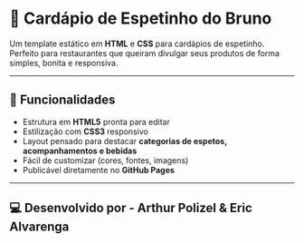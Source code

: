 # 🍢 Cardápio de Espetinho do Bruno

Um template estático em **HTML** e **CSS** para cardápios de espetinho.  
Perfeito para restaurantes que queiram divulgar seus produtos de forma simples, bonita e responsiva.  

---

## 🚀 Funcionalidades
- Estrutura em **HTML5** pronta para editar  
- Estilização com **CSS3** responsivo  
- Layout pensado para destacar **categorias de espetos, acompanhamentos e bebidas**  
- Fácil de customizar (cores, fontes, imagens)  
- Publicável diretamente no **GitHub Pages**  

---

## 💻 Desenvolvido por - Arthur Polizel & Eric Alvarenga 
